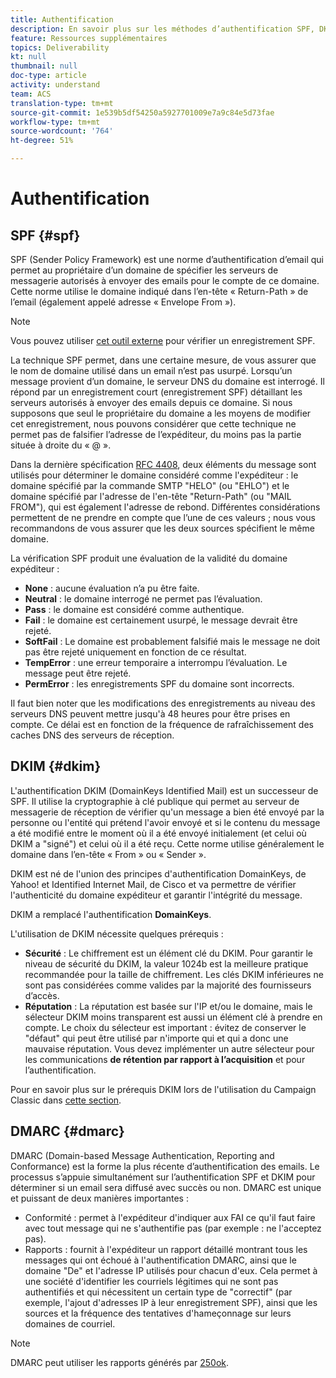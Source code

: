 ```yaml
---
title: Authentification
description: En savoir plus sur les méthodes d’authentification SPF, DKIM et DMARC.
feature: Ressources supplémentaires
topics: Deliverability
kt: null
thumbnail: null
doc-type: article
activity: understand
team: ACS
translation-type: tm+mt
source-git-commit: 1e539b5df54250a5927701009e7a9c84e5d73fae
workflow-type: tm+mt
source-wordcount: '764'
ht-degree: 51%

---
```



# Authentification

## SPF {#spf}

SPF (Sender Policy Framework) est une norme d’authentification d’email qui permet au propriétaire d’un domaine de spécifier les serveurs de messagerie autorisés à envoyer des emails pour le compte de ce domaine. Cette norme utilise le domaine indiqué dans l’en-tête « Return-Path » de l’email (également appelé adresse « Envelope From »).

>[!NOTE]
>
>Vous pouvez utiliser [cet outil externe](https://www.kitterman.com/spf/validate.html) pour vérifier un enregistrement SPF.

La technique SPF permet, dans une certaine mesure, de vous assurer que le nom de domaine utilisé dans un email n’est pas usurpé. Lorsqu’un message provient d’un domaine, le serveur DNS du domaine est interrogé. Il répond par un enregistrement court (enregistrement SPF) détaillant les serveurs autorisés à envoyer des emails depuis ce domaine. Si nous supposons que seul le propriétaire du domaine a les moyens de modifier cet enregistrement, nous pouvons considérer que cette technique ne permet pas de falsifier l’adresse de l’expéditeur, du moins pas la partie située à droite du « @ ».

Dans la dernière spécification [RFC 4408](https://www.rfc-editor.org/info/rfc4408), deux éléments du message sont utilisés pour déterminer le domaine considéré comme l&#39;expéditeur : le domaine spécifié par la commande SMTP &quot;HELO&quot; (ou &quot;EHLO&quot;) et le domaine spécifié par l&#39;adresse de l&#39;en-tête &quot;Return-Path&quot; (ou &quot;MAIL FROM&quot;), qui est également l&#39;adresse de rebond. Différentes considérations permettent de ne prendre en compte que l’une de ces valeurs ; nous vous recommandons de vous assurer que les deux sources spécifient le même domaine.

La vérification SPF produit une évaluation de la validité du domaine expéditeur :

* **None** : aucune évaluation n’a pu être faite.
* **Neutral** : le domaine interrogé ne permet pas l’évaluation.
* **Pass** : le domaine est considéré comme authentique.
* **Fail** : le domaine est certainement usurpé, le message devrait être rejeté.
* **SoftFail** : Le domaine est probablement falsifié mais le message ne doit pas être rejeté uniquement en fonction de ce résultat.
* **TempError** : une erreur temporaire a interrompu l’évaluation. Le message peut être rejeté.
* **PermError** : les enregistrements SPF du domaine sont incorrects.

Il faut bien noter que les modifications des enregistrements au niveau des serveurs DNS peuvent mettre jusqu&#39;à 48 heures pour être prises en compte. Ce délai est en fonction de la fréquence de rafraîchissement des caches DNS des serveurs de réception.

## DKIM {#dkim}

L&#39;authentification DKIM (DomainKeys Identified Mail) est un successeur de SPF. Il utilise la cryptographie à clé publique qui permet au serveur de messagerie de réception de vérifier qu&#39;un message a bien été envoyé par la personne ou l&#39;entité qui prétend l&#39;avoir envoyé et si le contenu du message a été modifié entre le moment où il a été envoyé initialement (et celui où DKIM a &quot;signé&quot;) et celui où il a été reçu. Cette norme utilise généralement le domaine dans l’en-tête « From » ou « Sender ».

DKIM est né de l&#39;union des principes d&#39;authentification DomainKeys, de Yahoo! et Identified Internet Mail, de Cisco et va permettre de vérifier l&#39;authenticité du domaine expéditeur et garantir l&#39;intégrité du message.

DKIM a remplacé l&#39;authentification **DomainKeys**.

L&#39;utilisation de DKIM nécessite quelques prérequis :

* **Sécurité** : Le chiffrement est un élément clé du DKIM. Pour garantir le niveau de sécurité du DKIM, la valeur 1024b est la meilleure pratique recommandée pour la taille de chiffrement. Les clés DKIM inférieures ne sont pas considérées comme valides par la majorité des fournisseurs d’accès.
* **Réputation** : La réputation est basée sur l&#39;IP et/ou le domaine, mais le sélecteur DKIM moins transparent est aussi un élément clé à prendre en compte. Le choix du sélecteur est important : évitez de conserver le &quot;défaut&quot; qui peut être utilisé par n&#39;importe qui et qui a donc une mauvaise réputation. Vous devez implémenter un autre sélecteur pour les communications **de rétention par rapport à l’acquisition** et pour l’authentification.

Pour en savoir plus sur le prérequis DKIM lors de l&#39;utilisation du Campaign Classic dans [cette section](/help/additional-resources/acc-technical-recommendations.md#dkim-acc).

## DMARC {#dmarc}

DMARC (Domain-based Message Authentication, Reporting and Conformance) est la forme la plus récente d’authentification des emails. Le processus s’appuie simultanément sur l’authentification SPF et DKIM pour déterminer si un email sera diffusé avec succès ou non. DMARC est unique et puissant de deux manières importantes :

* Conformité : permet à l&#39;expéditeur d&#39;indiquer aux FAI ce qu&#39;il faut faire avec tout message qui ne s&#39;authentifie pas (par exemple : ne l&#39;acceptez pas).
* Rapports : fournit à l&#39;expéditeur un rapport détaillé montrant tous les messages qui ont échoué à l&#39;authentification DMARC, ainsi que le domaine &quot;De&quot; et l&#39;adresse IP utilisés pour chacun d&#39;eux. Cela permet à une société d&#39;identifier les courriels légitimes qui ne sont pas authentifiés et qui nécessitent un certain type de &quot;correctif&quot; (par exemple, l&#39;ajout d&#39;adresses IP à leur enregistrement SPF), ainsi que les sources et la fréquence des tentatives d&#39;hameçonnage sur leurs domaines de courriel.

>[!NOTE]
>
>DMARC peut utiliser les rapports générés par [250ok](https://250ok.com/).
